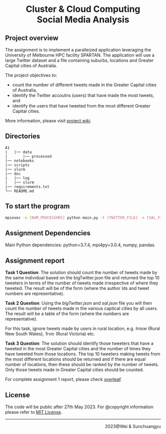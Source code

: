 <div align=center><h1>Cluster & Cloud Computing <br> Social Media Analysis</h1></div>

## Project overview

The assignment is to implement a paralleized application leveraging the University of Melbourne HPC facility SPARTAN. The application will use a large Twitter dataset and a file containing suburbs, locations and Greater Capital cities of Australia.

The project objectives to:

- count the number of different tweets made in the Greater Capital cities of Australia,
- identify the Twitter accoutns (users) that have made the most tweets, and
- identify the users that have tweeted from the most different Greater Capital cities.

More information, please visit [project wiki](https://github.com/rNLKJA/2023-S1-COMP90024-A1/wiki).

## Directories

```
A1
|   |── data
|       |── processed
|── notebooks
|── scripts
|── slurm
|── doc
|   |── log
|   |── slurm
|── requirements.txt
└── README.md
```

## To start the program

```bash
mpiexec -n [NUM_PROCESSORS] python main.py -t [TWITTER_FILE] -s [SAL_FILE] --email [EMAIL_TARGET]
```

## Assignment Dependencies

Main Python dependencies: python=3.7.4, mpi4py=3.0.4, numpy, pandas.

<!-- TODO: provide request dependence information and installatino methods, it will be good if there is a auto install/deployment script -->

## Assignment report

<!-- Write a short project outcomes here -->

**Task 1 Question**: The solution should count the number of tweets made by the same individual based on the bigTwitter.json file and returned the top 10 tweeters in terms of the number of tweets made irrespective of where they tweeted. The result will be of the form (where the author Ids and tweet numbers are representative).

**Task 2 Question**: Using the *bigTwitter.json* and *sal.json* file you will then count the number of tweets made in the various captical cities by all users. The result will be a table of the form (where the numbers are representative). 

For this task, ignore tweets made by users in rural location, e.g. *lrnsw* (Rural New South Wales), *1rvic* (Rural Victoria) etc.

**Task 3 Question**: The solution should identify those tweeters that have a tweeted in the most Greater Capital cities and the number of times they have tweeted from those locations. The top 10 tweeters making tweets from the most different locations should be returned and if there are equal number of locations, then these should be ranked by the number of tweets. Only those tweets made in Greater Capital cities should be counted.

For complete assignment 1 report, please check [overleaf](https://www.overleaf.com/read/sdsczmmdxzvq).

## License

The code will be public after 27th May 2023. For @copyright information please refer to [MIT License](./LICENSE).

<!-- TODO: create MIT license -->

---

<!-- TODO: write team name -->
<p align=right>2023@Wei & Sunchuangyu</p>
